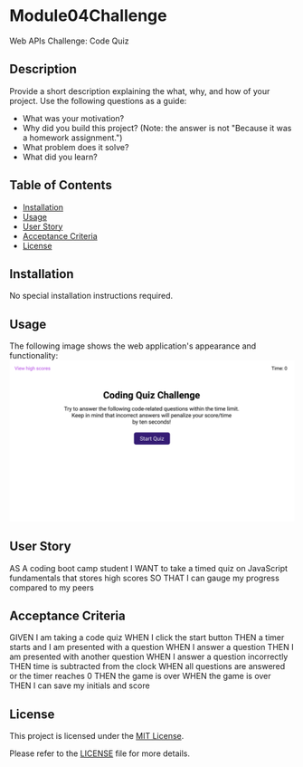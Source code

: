 # Module04Challenge

Web APIs Challenge: Code Quiz

## Description

Provide a short description explaining the what, why, and how of your project. Use the following questions as a guide:

- What was your motivation?
- Why did you build this project? (Note: the answer is not "Because it was a homework assignment.")
- What problem does it solve?
- What did you learn?

## Table of Contents

- [Installation](#installation)
- [Usage](#usage)
- [User Story](<#user story>)
- [Acceptance Criteria](<#acceptance criteria>)
- [License](#license)

## Installation

No special installation instructions required.

## Usage

The following image shows the web application's appearance and functionality:
![The Password Generator application displays a red button to "Generate Password".](./assets/images/04-web-apis-homework-demo.gif)

## User Story

AS A coding boot camp student
I WANT to take a timed quiz on JavaScript fundamentals that stores high scores
SO THAT I can gauge my progress compared to my peers

## Acceptance Criteria

GIVEN I am taking a code quiz
WHEN I click the start button
THEN a timer starts and I am presented with a question
WHEN I answer a question
THEN I am presented with another question
WHEN I answer a question incorrectly
THEN time is subtracted from the clock
WHEN all questions are answered or the timer reaches 0
THEN the game is over
WHEN the game is over
THEN I can save my initials and score

## License

This project is licensed under the [MIT License](https://opensource.org/licenses/MIT).

Please refer to the [LICENSE](./LICENSE) file for more details.